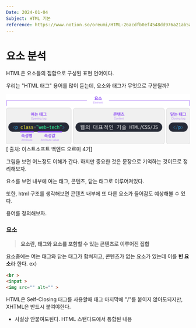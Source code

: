 ```yaml
---
Date: 2024-01-04
Subject: HTML 기본
reference: https://www.notion.so/oreumi/HTML-26acdfb0ef4548dd976a21ab5a36742a
---
```

# 요소 분석
HTML은 요소들의 집합으로 구성된 표현 언어이다.

우리는 "HTML 태그" 용어를 많이 듣는데, 요소와 태그가 무엇으로 구분될까?

![Pasted image 20240104111550.png](../리소스/HTML요소.png)
[ 출처: 이스트소프트 백엔드 오르미 4기]

그림을 보면 어느정도 이해가 간다. 하지만 중요한 것은 문장으로 기억하는 것이므로 정리해보자.

요소를 보면 내부에 여는 태그, 콘텐츠, 닫는 태그로 이루어져있다.

또한, html 구조를 생각해보면 콘텐츠 내부에 또 다른 요소가 들어감도 예상해볼 수 있다.

용어를 정의해보자.
### 요소
> **요소란, 태그와 요소를 포함할 수 있는 콘텐츠로 이루어진 집합**

요소중에는 여는 태그와 닫는 태그가 합쳐지고, 콘텐츠가 없는 요소가 있는데 이를 **빈 요소**라 한다.
ex)
```html
<br >
<input >
<img src="" alt="" >
```

HTML은 Self-Closing 태그를 사용할때 태그 마지막에 "/"를 붙이지 않아도되지만, XHTML은 반드시 붙여야한다.
- 사실상 안붙여도된다. HTML 스탠다드에서 통합된 내용

